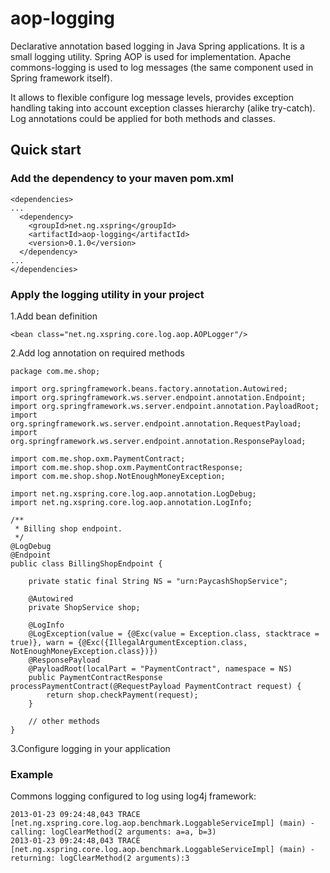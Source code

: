 aop-logging
===========

Declarative annotation based logging in Java Spring applications.
It is a small logging utility. Spring AOP is used for implementation.
Apache commons-logging is used to log messages (the same component used in Spring framework itself).

It allows to flexible configure log message levels, provides exception handling taking into account 
exception classes hierarchy (alike try-catch). Log annotations could be applied for both methods and classes.

Quick start
-----------

### Add the dependency to your maven pom.xml

    <dependencies>
    ...
      <dependency>
        <groupId>net.ng.xspring</groupId>
        <artifactId>aop-logging</artifactId>
        <version>0.1.0</version>
      </dependency>
    ...
    </dependencies>

### Apply the logging utility in your project

1.Add bean definition

`<bean class="net.ng.xspring.core.log.aop.AOPLogger"/>`

2.Add log annotation on required methods


    package com.me.shop;

    import org.springframework.beans.factory.annotation.Autowired;
    import org.springframework.ws.server.endpoint.annotation.Endpoint;
    import org.springframework.ws.server.endpoint.annotation.PayloadRoot;
    import org.springframework.ws.server.endpoint.annotation.RequestPayload;
    import org.springframework.ws.server.endpoint.annotation.ResponsePayload;

    import com.me.shop.oxm.PaymentContract;
    import com.me.shop.shop.oxm.PaymentContractResponse;
    import com.me.shop.shop.NotEnoughMoneyException;

    import net.ng.xspring.core.log.aop.annotation.LogDebug;
    import net.ng.xspring.core.log.aop.annotation.LogInfo;

    /**
     * Billing shop endpoint.
     */
    @LogDebug
    @Endpoint
    public class BillingShopEndpoint {

        private static final String NS = "urn:PaycashShopService";

        @Autowired
        private ShopService shop;

        @LogInfo
        @LogException(value = {@Exc(value = Exception.class, stacktrace = true)}, warn = {@Exc({IllegalArgumentException.class, NotEnoughMoneyException.class})})
        @ResponsePayload
        @PayloadRoot(localPart = "PaymentContract", namespace = NS)
        public PaymentContractResponse processPaymentContract(@RequestPayload PaymentContract request) {
            return shop.checkPayment(request);
        }

        // other methods
    }

3.Configure logging in your application

### Example

Commons logging configured to log using log4j framework:

    2013-01-23 09:24:48,043 TRACE [net.ng.xspring.core.log.aop.benchmark.LoggableServiceImpl] (main) - calling: logClearMethod(2 arguments: a=a, b=3)
    2013-01-23 09:24:48,043 TRACE [net.ng.xspring.core.log.aop.benchmark.LoggableServiceImpl] (main) - returning: logClearMethod(2 arguments):3

